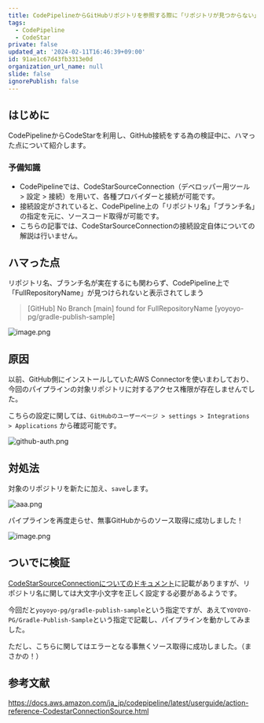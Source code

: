 ```yaml
---
title: CodePipelineからGitHubリポジトリを参照する際に「リポジトリが見つからない」場合のトラブルシューティング
tags:
  - CodePipeline
  - CodeStar
private: false
updated_at: '2024-02-11T16:46:39+09:00'
id: 91ae1c67d43fb3313e0d
organization_url_name: null
slide: false
ignorePublish: false
---
```

## はじめに

CodePipelineからCodeStarを利用し、GitHub接続をする為の検証中に、ハマった点について紹介します。

### 予備知識

- CodePipelineでは、CodeStarSourceConnection（デベロッパー用ツール > 設定 > 接続）を用いて、各種プロバイダーと接続が可能です。
- 接続設定がされていると、CodePipeline上の「リポジトリ名」「ブランチ名」の指定を元に、ソースコード取得が可能です。
- こちらの記事では、CodeStarSourceConnectionの接続設定自体についての解説は行いません。

## ハマった点

リポジトリ名、ブランチ名が実在するにも関わらず、CodePipeline上で「FullRepositoryName」が見つけられないと表示されてしまう

> [GitHub] No Branch [main] found for FullRepositoryName [yoyoyo-pg/gradle-publish-sample]

![image.png](https://qiita-image-store.s3.ap-northeast-1.amazonaws.com/0/411902/e097e735-a328-f052-5d34-58f97e1e2c33.png)

## 原因

以前、GitHub側にインストールしていたAWS Connectorを使いまわしており、今回のパイプラインの対象リポジトリに対するアクセス権限が存在しませんでした。

こちらの設定に関しては、`GitHubのユーザーページ > settings > Integrations > Applications` から確認可能です。

![github-auth.png](https://qiita-image-store.s3.ap-northeast-1.amazonaws.com/0/411902/0a5155bd-b434-839d-0909-413e4f744bae.png)

## 対処法

対象のリポジトリを新たに加え、`save`します。

![aaa.png](https://qiita-image-store.s3.ap-northeast-1.amazonaws.com/0/411902/9759f1e6-f031-5ae0-8f8b-f41d143a8b45.png)

パイプラインを再度走らせ、無事GitHubからのソース取得に成功しました！

![image.png](https://qiita-image-store.s3.ap-northeast-1.amazonaws.com/0/411902/af373688-b309-0c73-45b1-fc73dfe9b237.png)

## ついでに検証

[CodeStarSourceConnectionについてのドキュメント](https://docs.aws.amazon.com/ja_jp/codepipeline/latest/userguide/action-reference-CodestarConnectionSource.html)に記載がありますが、リポジトリ名に関しては大文字小文字を正しく設定する必要があるようです。

今回だと`yoyoyo-pg/gradle-publish-sample`という指定ですが、あえて`YOYOYO-PG/Gradle-Publish-Sample`という指定で記載し、パイプラインを動かしてみました。

ただし、こちらに関してはエラーとなる事無くソース取得に成功しました。（まさかの！）

## 参考文献

<https://docs.aws.amazon.com/ja_jp/codepipeline/latest/userguide/action-reference-CodestarConnectionSource.html>
